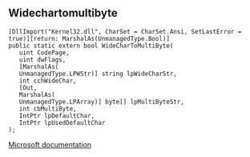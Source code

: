 ## Widechartomultibyte

```
[DllImport("Kernel32.dll", CharSet = CharSet.Ansi, SetLastError = true)][return: MarshalAs(UnmanagedType.Bool)]
public static extern bool WideCharToMultiByte(
   uint CodePage,
   uint dwFlags,
   [MarshalAs(
   UnmanagedType.LPWStr)] string lpWideCharStr,
   int cchWideChar,
   [Out,
   MarshalAs(
   UnmanagedType.LPArray)] byte[] lpMultiByteStr,
   int cbMultiByte,
   IntPtr lpDefaultChar,
   IntPtr lpUsedDefaultChar
);
```

[Microsoft documentation](https://docs.microsoft.com/en-us/windows/win32/api/stringapiset/nf-stringapiset-widechartomultibyte)
